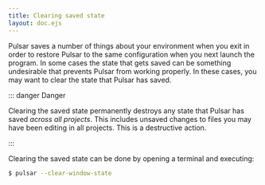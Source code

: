 ```yaml
---
title: Clearing saved state
layout: doc.ejs
---
```


Pulsar saves a number of things about your environment when you exit in order to
restore Pulsar to the same configuration when you next launch the program. In
some cases the state that gets saved can be something undesirable that prevents
Pulsar from working properly. In these cases, you may want to clear the state
that Pulsar has saved.

::: danger Danger

Clearing the saved state permanently destroys any state that Pulsar has saved
_across all projects_. This includes unsaved changes to files you may have been
editing in all projects. This is a destructive action.

:::

Clearing the saved state can be done by opening a terminal and executing:

```sh
$ pulsar --clear-window-state
```
